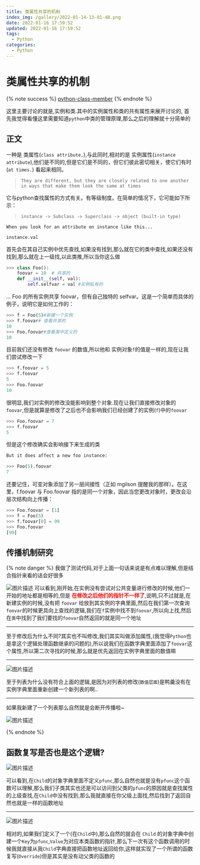 ```yaml
---
title: 类属性共享的机制
index_img: /gallery/2022-01-14-13-01-48.png
date: 2022-01-16 17:59:52
updated: 2022-01-16 17:59:52
tags:
  - Python
categories:
  - Python
---
```


# 类属性共享的机制

{% note success %}
[python-class-member](https://stackoverflow.com/questions/12409714/python-class-members)
{% endnote %}

这里主要讨论的就是,实例和类.其中的实例属性和类的共有属性来展开讨论的,
首先我觉得看懂这里需要知道`python`中类的管理原理,那么之后的理解就十分简单的

## 正文

一种是 类属性(`class attribute,`),与此同时,相对的是 实例属性(`instance attribute`),他们是不同的,但是它们是不同的，但它们彼此密切相关，使它们有时(`at times.`) 看起来相同。
>`They are different, but they are closely related to one another in ways that make them look the same at times`

它与python查找属性的方式有关。有等级制度。在简单的情况下，它可能如下所示：
>`instance -> Subclass -> Superclass -> object (built-in type)`


`When you look for an attribute on instance like this...`


`instance.val`

首先会在其自己实例中优先查找,如果没有找到,那么就在它的类中查找,如果还没有找到,那么就在上一级找,以此类推,所以当你这么做

```python
>>> class Foo():
    foovar = 10  # 共享的
    def __init__(self, val):
        self.selfvar = val #实例私有的
```


... Foo 的所有实例共享 foovar，但有自己独特的 selfvar。这是一个简单而具体的例子，说明它是如何工作的：

```python
>>> f = Foo(5)#新建一个实例
>>> f.foovar# 查看共享的
10
>>> Foo.foovar#查看类中定义的
10
```

目前我们还没有修改 `foovar` 的数值,所以他和 实例对象`f`的值是一样的,现在让我们尝试修改一下

```python
>>> f.foovar = 5
>>> f.foovar
5
>>> Foo.foovar
10
```

很明显,我们对实例的修改没能影响到整个对象.现在让我们直接修改对象的 `foovar`,但是就算是修改了之后也不会影响我们已经创建了的实例(`f`)中的`foovar`

```python
>>> Foo.foovar = 7
>>> f.foovar
5
```

但是这个修改确实会影响接下来生成的类

```python
But it does affect a new foo instance:

>>> Foo(5).foovar
7
```

还要记住，可变对象添加了另一层间接性（正如 mgilson 提醒我的那样）。在这里，f.foovar 与 Foo.foovar 指的是同一个对象，因此当您更改对象时，更改会沿层次结构向上传播：

```python
>>> Foo.foovar = [1]
>>> f = Foo(5)
>>> f.foovar[0] = 99
>>> Foo.foovar
[99]
```

## 传播机制研究

{% note danger %}
我做了测试代码,对于上面一句话来说是有点难以理解,但是结合指针来看的话会好很多

![图片描述](/gallery/2022-01-16-18-39-20.png)
可以看到,刚开始,在实例没有尝试对公共变量进行修改的时候,他们一开始的地址都是相等的,但是 <font color="#FF0000">**在修改之后他们的指针不一样了**</font>,说明,只不过就是,在新建实例的时候,没有把 `foovar` 给放到其实例的字典里面,然后在我们第一次查询 `foovar`的时候更具向上查找的逻辑,我们在`f`实例中找不到`foovar`,所以向上找,然后在`类`中找到了我们要找的`foovar`自然返回的就是同一个地址

---

至于修改后为什么不同?其实也不叫修改,我们其实叫做添加属性,(我觉得`Python`也是拿这个逻辑处理函数继承的问题的),所以说我们在函数字典里面添加了`foovar`这个属性,所以第二次寻找的时候,那么就是优先返回在实例字典里面的数值嘛

---

![图片描述](/gallery/2022-01-16-18-50-02.png)

至于列表为什么没有符合上面的逻辑,是因为对列表的修改(`数值层面`)是鸭羹没有在实例字典里面重新创建一个新列表的啊..

---

如果我新建了一个列表那么自然就是会断开传播啦~

![图片描述](/gallery/2022-01-16-18-52-29.png)


{% endnote %}

## 函数复写是否也是这个逻辑?

![图片描述](/gallery/2022-01-16-18-58-56.png)

可以看到,在`Child`的对象字典里面不定义`pfunc`,那么自然也就是没有`pfunc`这个函数可以理解,那么我们子类其实也还是可以访问到父类的`pfunc`的原因就是查找属性的上级查找,在`Child`中没有找到,那么我就直接在你父级上面找,然后找到了返回自然也就是一样的函数地址

--- 

![图片描述](/gallery/2022-01-16-19-04-40.png)

相对的,如果我们定义了一个(在`Child`中),那么自然的就会在 `Child` 的对象字典中创建一个`Key`为`pfunc`,`Value`为对应本类函数的指针,那么下一次有这个函数调用的时候我就直接从我`Child`字典直接把函数地址返回给你,这样就实现了一个所谓的函数复写(`Override`)但是其实是没有动父类的函数的

